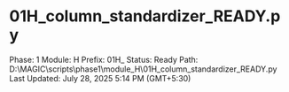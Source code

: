 # 01H_column_standardizer_READY.py

Phase: 1
Module: H
Prefix: 01H_
Status: Ready
Path: D:\MAGIC\scripts\phase1\module_H\01H_column_standardizer_READY.py
Last Updated: July 28, 2025 5:14 PM (GMT+5:30)